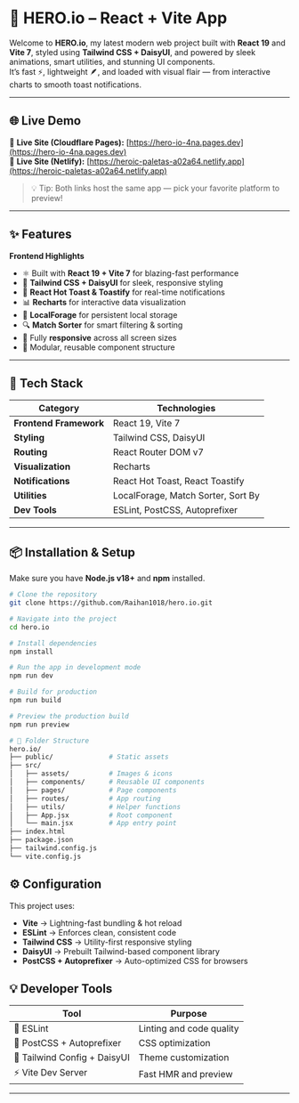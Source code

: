# 🚀 HERO.io – React + Vite App

Welcome to **HERO.io**, my latest modern web project built with **React 19** and **Vite 7**, styled using **Tailwind CSS + DaisyUI**, and powered by sleek animations, smart utilities, and stunning UI components.  
It’s fast ⚡, lightweight 🪶, and loaded with visual flair — from interactive charts to smooth toast notifications.

---

## 🌐 Live Demo

🔗 **Live Site (Cloudflare Pages):** [https://hero-io-4na.pages.dev](https://hero-io-4na.pages.dev)  
🔗 **Live Site (Netlify):** [https://heroic-paletas-a02a64.netlify.app](https://heroic-paletas-a02a64.netlify.app)

> 💡 Tip: Both links host the same app — pick your favorite platform to preview!

---

## ✨ Features

**Frontend Highlights**

- ⚛️ Built with **React 19 + Vite 7** for blazing-fast performance
- 🎨 **Tailwind CSS + DaisyUI** for sleek, responsive styling
- 🍞 **React Hot Toast & Toastify** for real-time notifications
- 📊 **Recharts** for interactive data visualization
- 💾 **LocalForage** for persistent local storage
- 🔍 **Match Sorter** for smart filtering & sorting
- 📱 Fully **responsive** across all screen sizes
- 🧩 Modular, reusable component structure

---

## 🧠 Tech Stack

| Category               | Technologies                       |
| ---------------------- | ---------------------------------- |
| **Frontend Framework** | React 19, Vite 7                   |
| **Styling**            | Tailwind CSS, DaisyUI              |
| **Routing**            | React Router DOM v7                |
| **Visualization**      | Recharts                           |
| **Notifications**      | React Hot Toast, React Toastify    |
| **Utilities**          | LocalForage, Match Sorter, Sort By |
| **Dev Tools**          | ESLint, PostCSS, Autoprefixer      |

---

## 📦 Installation & Setup

Make sure you have **Node.js v18+** and **npm** installed.

```bash
# Clone the repository
git clone https://github.com/Raihan1018/hero.io.git

# Navigate into the project
cd hero.io

# Install dependencies
npm install

# Run the app in development mode
npm run dev

# Build for production
npm run build

# Preview the production build
npm run preview
```

```bash
# 🧰 Folder Structure
hero.io/
├── public/              # Static assets
├── src/
│   ├── assets/          # Images & icons
│   ├── components/      # Reusable UI components
│   ├── pages/           # Page components
│   ├── routes/          # App routing
│   ├── utils/           # Helper functions
│   ├── App.jsx          # Root component
│   └── main.jsx         # App entry point
├── index.html
├── package.json
├── tailwind.config.js
└── vite.config.js

```

## ⚙️ Configuration

This project uses:

- **Vite** → Lightning-fast bundling & hot reload
- **ESLint** → Enforces clean, consistent code
- **Tailwind CSS** → Utility-first responsive styling
- **DaisyUI** → Prebuilt Tailwind-based component library
- **PostCSS + Autoprefixer** → Auto-optimized CSS for browsers

## 💡 Developer Tools

| Tool                         | Purpose                  |
| ---------------------------- | ------------------------ |
| 🧹 ESLint                    | Linting and code quality |
| 💅 PostCSS + Autoprefixer    | CSS optimization         |
| 🎨 Tailwind Config + DaisyUI | Theme customization      |
| ⚡ Vite Dev Server           | Fast HMR and preview     |

---

